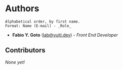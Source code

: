 Authors
=======

    Alphabetical order, by first name.
    Format: Name (E-mail) - _Role_

* **Fabio Y. Goto** (lab@yuiti.dev) - _Front End Developer_

Contributors
------------

_None yet!_
